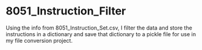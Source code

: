 # 8051_Instruction_Filter

Using the info from 8051_Instruction_Set.csv, I filter the data and store the instructions in a dictionary and save that dictionary to a pickle file for use in my file conversion project.
